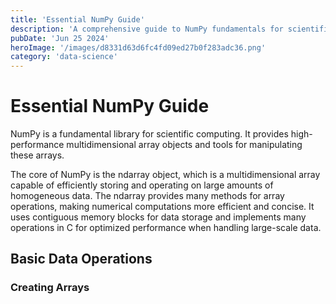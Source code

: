 ```yaml
---
title: 'Essential NumPy Guide'
description: 'A comprehensive guide to NumPy fundamentals for scientific computing and data analysis'
pubDate: 'Jun 25 2024'
heroImage: '/images/d8331d63d6fc4fd09ed27b0f283adc36.png'
category: 'data-science'
---
```


# Essential NumPy Guide

NumPy is a fundamental library for scientific computing. It provides high-performance multidimensional array objects and tools for manipulating these arrays.

The core of NumPy is the ndarray object, which is a multidimensional array capable of efficiently storing and operating on large amounts of homogeneous data. The ndarray provides many methods for array operations, making numerical computations more efficient and concise. It uses contiguous memory blocks for data storage and implements many operations in C for optimized performance when handling large-scale data.

## Basic Data Operations

### Creating Arrays